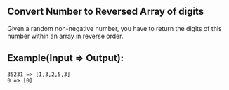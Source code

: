 ## Convert Number to Reversed Array of digits
Given a random non-negative number, you have to return the digits of this number within an array in reverse order.
## Example(Input => Output):
    35231 => [1,3,2,5,3]
    0 => [0]
